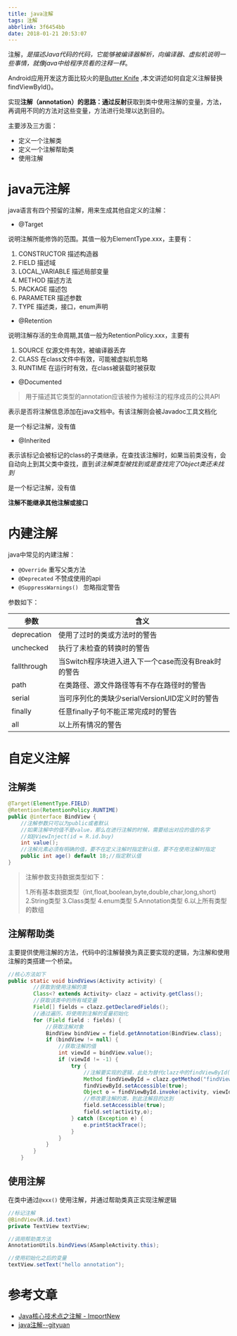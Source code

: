 ```yaml
---
title: java注解
tags: 注解
abbrlink: 3f6454bb
date: 2018-01-21 20:53:07
---
```


注解，*是描述Java代码的代码，它能够被编译器解析，向编译器、虚拟机说明一些事情，就像java中给程序员看的注释一样*。

Android应用开发这方面比较火的是[Butter Knife](http://jakewharton.github.io/butterknife/) ,本文讲述如何自定义注解替换findViewById()。

实现**注解（annotation）**的思路：通过**反射**获取到类中使用注解的变量，方法，再调用不同的方法对这些变量，方法进行处理以达到目的。

主要涉及三方面：

* 定义一个注解类
* 定义一个注解帮助类
* 使用注解

# java元注解

java语言有四个预留的注解，用来生成其他自定义的注解：

* @Target

说明注解所能修饰的范围。其值一般为ElementType.xxx，主要有：

1. CONSTRUCTOR 描述构造器
2. FIELD 描述域
3. LOCAL_VARIABLE 描述局部变量
4. METHOD 描述方法
5. PACKAGE 描述包
6. PARAMETER 描述参数
7. TYPE 描述类，接口，enum声明

* @Retention

说明注解存活的生命周期,其值一般为RetentionPolicy.xxx，主要有

1. SOURCE 仅源文件有效，被编译器丢弃
2. CLASS 在class文件中有效，可能被虚拟机忽略
3. RUNTIME 在运行时有效，在class被装载时被获取

* @Documented

> 用于描述其它类型的annotation应该被作为被标注的程序成员的公共API

表示是否将注解信息添加在java文档中。有该注解则会被Javadoc工具文档化

是一个标记注解，没有值

* @Inherited

表示该标记会被标记的class的子类继承，在查找该注解时，如果当前类没有，会自动向上到其父类中查找，直到*该注解类型被找到或是查找完了Object类还未找到*

是一个标记注解，没有值

**注解不能继承其他注解或接口**

# 内建注解

java中常见的内建注解：

* `@Override` 重写父类方法
* `@Deprecated` 不赞成使用的api
* `@SuppressWarnings() ` 忽略指定警告

参数如下：

| 参数          | 含义                                |
| ----------- | --------------------------------- |
| deprecation | 使用了过时的类或方法时的警告                    |
| unchecked   | 执行了未检查的转换时的警告                     |
| fallthrough | 当Switch程序块进入进入下一个case而没有Break时的警告 |
| path        | 在类路径、源文件路径等有不存在路径时的警告             |
| serial      | 当可序列化的类缺少serialVersionUID定义时的警告   |
| finally     | 任意finally子句不能正常完成时的警告             |
| all         | 以上所有情况的警告                         |

# 自定义注解

## 注解类

```java
@Target(ElementType.FIELD)
@Retention(RetentionPolicy.RUNTIME)
public @interface BindView {
    //注解参数只可以为public或者默认
    //如果注解中的值不是value，那么在进行注解的时候，需要给出对应的值的名字
    //如@ViewInject(id = R.id.buy)
    int value();
    //注解元素必须有明确的值，要不在定义注解时指定默认值，要不在使用注解时指定
    public int age() default 18;//指定默认值
}
```

> 注解参数支持数据类型如下：
>
> 1.所有基本数据类型（int,float,boolean,byte,double,char,long,short)
> 2.String类型
> 3.Class类型
> 4.enum类型
> 5.Annotation类型
> 6.以上所有类型的数组

## 注解帮助类

主要提供使用注解的方法，代码中的注解替换为真正要实现的逻辑，为注解和使用注解的类搭建一个桥梁。

```java
//核心方法如下
public static void bindViews(Activity activity) {
  		//获取到使用注解的类
        Class<? extends Activity> clazz = activity.getClass();
  		//获取该类中的所有域变量
        Field[] fields = clazz.getDeclaredFields();
  		//通过遍历，将使用到注解的变量初始化
        for (Field field : fields) {
          	//获取注解对象
            BindView bindView = field.getAnnotation(BindView.class);
            if (bindView != null) {
              	//获取注解的值
                int viewId = bindView.value();
                if (viewId != -1) {
                    try {
                      	//注解要实现的逻辑，此处为替代clazz中的findViewById()方法，注意getMethod()是获取该类及其实现的接口中所有的public方法
                        Method findViewById = clazz.getMethod("findViewById", int.class);
                        findViewById.setAccessible(true);
                        Object o = findViewById.invoke(activity, viewId);
                      	//修改要注解的类，到此注解目的达到
                        field.setAccessible(true);
                        field.set(activity,o);
                    } catch (Exception e) {
                        e.printStackTrace();
                    }
                }
            }
        }
    }
```

## 使用注解

在类中通过`@xxx()` 使用注解，并通过帮助类真正实现注解逻辑

```java
//标记注解
@BindView(R.id.text)
private TextView textView;

//调用帮助类方法
AnnotationUtils.bindViews(ASampleActivity.this);

//使用初始化之后的变量
textView.setText("hello annotation");

```



# 参考文章

* [Java核心技术点之注解 - ImportNew](http://www.importnew.com/23816.html)
* [java注解--gityuan](http://gityuan.com/2016/01/23/java-annotation/)